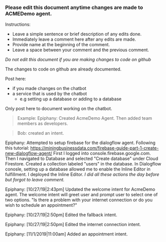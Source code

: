 ### Please edit this document anytime changes are made to ACMEDemo agent.

Instructions:
* Leave a simple sentence or brief description of any edits done.
* Immediately leave a comment here after any edits are made.
* Provide name at the beginning of the comment.
* Leave a space between your comment and the previous comment.

*Do not edit this document if you are making changes to code on github*

The changes to code on github are already documented.

Post here: 
* if you made changes on the chatbot
* a service that is used by the chatbot 
    * e.g setting up a database or adding to a database

Only post here to document working on the chatbot.

> Example:
> Epiphany: Created AcmeDemo Agent. Then added team members as developers.

> Bob: created an intent.

Epiphany: Attempted to setup firebase for the dialogflow agent. Following this tutorial:
https://miningbusinessdata.com/firebase-guide-part-1-create-new-dialogflow-agent/
First I logged into console.firebase.google.com.
Then I navigated to Database and selected "Create database" under Cloud Firestore.
Created a collection labeled "users" in the database.
In Dialogflow conosle, setting up a database allowed me to enable the Inline Editor in fulfillment.
I deployed the Inline Editor. _I did all these actions the day before but forgot to leave comment._

Epiphany: [10/27/19|2:43pm] Updated the welcome intent for AcmeDemo agent. The welcome intent will greet user and
prompt user to select one of two options. "Is there a problem with your internet connection or do you wish to schedule an appointment?"

Epiphany: [10/27/19|2:50pm] Edited the fallback intent.

Epiphany: [10/27/19|2:50pm] Edited the internet connection intent.

Epiphany: [11/1/2019|11:00am] Added an appointment intent.

